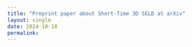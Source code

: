 ```yaml
---
title: "Preprint paper about Short-Time 3D SELD at arXiv"
layout: single
date: 2024-10-18
permalink: 
---
```


